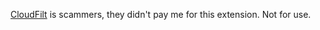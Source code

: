 <a target="_blank" href="https://cloudfilt.com/">CloudFilt</a> is scammers, they didn't pay me for this extension. Not for use.